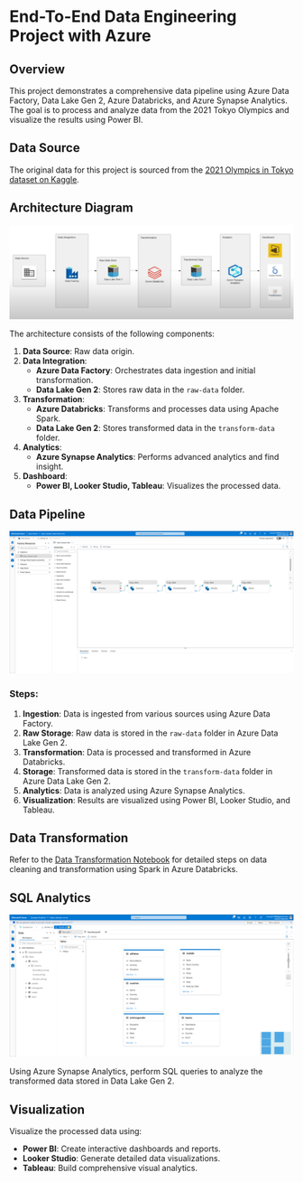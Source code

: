 # End-To-End Data Engineering Project with Azure 

## Overview

This project demonstrates a comprehensive data pipeline using Azure Data Factory, Data Lake Gen 2, Azure Databricks, and Azure Synapse Analytics. The goal is to process and analyze data from the 2021 Tokyo Olympics and visualize the results using Power BI.

## Data Source

The original data for this project is sourced from the [2021 Olympics in Tokyo dataset on Kaggle](https://www.kaggle.com/datasets/arjunprasadsarkhel/2021-olympics-in-tokyo).

## Architecture Diagram

![Architecture Diagram](Architecture%20Diagram.png)

The architecture consists of the following components:
1. **Data Source**: Raw data origin.
2. **Data Integration**:
   - **Azure Data Factory**: Orchestrates data ingestion and initial transformation.
   - **Data Lake Gen 2**: Stores raw data in the `raw-data` folder.
3. **Transformation**:
   - **Azure Databricks**: Transforms and processes data using Apache Spark.
   - **Data Lake Gen 2**: Stores transformed data in the `transform-data` folder.
4. **Analytics**:
   - **Azure Synapse Analytics**: Performs advanced analytics and find insight.
5. **Dashboard**:
   - **Power BI, Looker Studio, Tableau**: Visualizes the processed data.

## Data Pipeline

![Data Factory Pipeline](Data%20Factory%20Pipeline.png)

### Steps:
1. **Ingestion**: Data is ingested from various sources using Azure Data Factory.
2. **Raw Storage**: Raw data is stored in the `raw-data` folder in Azure Data Lake Gen 2.
3. **Transformation**: Data is processed and transformed in Azure Databricks.
4. **Storage**: Transformed data is stored in the `transform-data` folder in Azure Data Lake Gen 2.
5. **Analytics**: Data is analyzed using Azure Synapse Analytics.
6. **Visualization**: Results are visualized using Power BI, Looker Studio, and Tableau.

## Data Transformation

Refer to the [Data Transformation Notebook](Data%20Transformation%28Spark%29.ipynb) for detailed steps on data cleaning and transformation using Spark in Azure Databricks.

## SQL Analytics

![Azure Synapse Analytics](Azure%20Synapse%20Analtics.png)

Using Azure Synapse Analytics, perform SQL queries to analyze the transformed data stored in Data Lake Gen 2.

## Visualization

Visualize the processed data using:
- **Power BI**: Create interactive dashboards and reports.
- **Looker Studio**: Generate detailed data visualizations.
- **Tableau**: Build comprehensive visual analytics.


